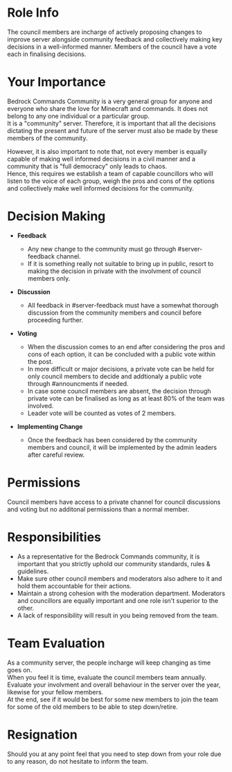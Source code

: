 # Role Info

The council members are incharge of actively proposing changes to improve server alongside community feedback and collectively making key decisions in a well-informed manner. Members of the council have a vote each in finalising decisions.

# Your Importance

Bedrock Commands Community is a very general group for anyone and everyone who share the love for Minecraft and commands. It does not belong to any one individual or a particular group.<br>
It is a "community" server. Therefore, it is important that all the decisions dictating the present and future of the server must also be made by these members of the community.

However, it is also important to note that, not every member is equally capable of making well informed decisions in a civil manner and a community that is "full democracy" only leads to chaos.<br>
Hence, this requires we establish a team of capable councillors who will listen to the voice of each group, weigh the pros and cons of the options and collectively make well informed decisions for the community. 

# Decision Making

- **Feedback**
    - Any new change to the community must go through #server-feedback channel.
    - If it is something really not suitable to bring up in public, resort to making the decision in private with the involvment of council members only.

- **Discussion**
    - All feedback in #server-feedback must have a somewhat thorough discussion from the community members and council before proceeding further.

- **Voting**
    - When the discussion comes to an end after considering the pros and cons of each option, it can be concluded with a public vote within the post.
    - In more difficult or major decisions, a private vote can be held for only council members to decide and addtionaly a public vote through #announcments if needed.
    - In case some council members are absent, the decision through private vote can be finalised as long as at least 80% of the team was involved.
    - Leader vote will be counted as votes of 2 members.

- **Implementing Change**
    - Once the feedback has been considered by the community members and council, it will be implemented by the admin leaders after careful review.

# Permissions

Council members have access to a private channel for council discussions and voting but no additonal permissions than a normal member.

# Responsibilities

- As a representative for the Bedrock Commands community, it is important that you strictly uphold our community standards, rules & guidelines.
- Make sure other council members and moderators also adhere to it and hold them accountable for their actions.
- Maintain a strong cohesion with the moderation department. Moderators and councillors are equally important and one role isn't superior to the other.
- A lack of responsibility will result in you being removed from the team.

# Team Evaluation

As a community server, the people incharge will keep changing as time goes on.<br>
When you feel it is time, evaluate the council members team annually.<br>
Evaluate your involvment and overall behaviour in the server over the year, likewise for your fellow members.<br>
At the end, see if it would be best for some new members to join the team for some of the old members to be able to step down/retire.

# Resignation

Should you at any point feel that you need to step down from your role due to any reason, do not hesitate to inform the team.
